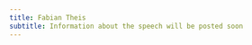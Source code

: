 ```yaml
---
title: Fabian Theis
subtitle: Information about the speech will be posted soon
---
```

<!-- 
This Space here will be used to explain what the keynote talk will be about.

{:.list-inline}
- When: Monday 00 October 2020 @11:00AM
- Where: Zoom?
-->